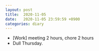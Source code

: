```yaml
---
layout: post
title:  2020-11-05
date:   2020-11-05 23:59:59 +0900
categories: diary
---
```


- [Work] meeting 2 hours, chore 2 hours
- Dull Thursday.
